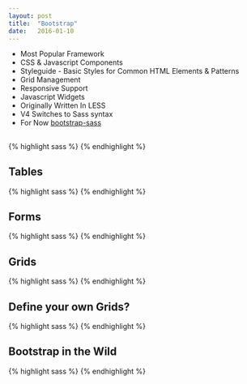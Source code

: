 ```yaml
---
layout: post
title:  "Bootstrap"
date:   2016-01-10
---
```


* Most Popular Framework
* CSS & Javascript Components
* Styleguide - Basic Styles for Common HTML Elements & Patterns
* Grid Management
* Responsive Support
* Javascript Widgets
* Originally Written In LESS
* V4 Switches to Sass syntax
* For Now [bootstrap-sass](https://github.com/twbs/bootstrap-sass)

## 
{% highlight sass %}
{% endhighlight %}

## Tables
{% highlight sass %}
{% endhighlight %}

## Forms
{% highlight sass %}
{% endhighlight %}

## Grids
{% highlight sass %}
{% endhighlight %}

## Define your own Grids?
{% highlight sass %}
{% endhighlight %}

## Bootstrap in the Wild
{% highlight sass %}
{% endhighlight %}

